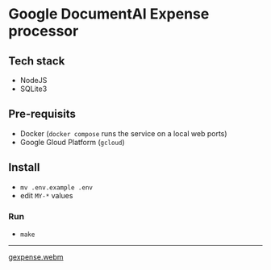 # Google DocumentAI Expense processor 

## Tech stack
- NodeJS
- SQLite3

## Pre-requisits
- Docker (`docker compose` runs the service on a local web ports)
- Google Gloud Platform (`gcloud`)
<!-- TODO: Explain processor & service account setup -->


## Install

- `mv .env.example .env`
- edit `MY-*` values


### Run 
- `make`

---

[gexpense.webm](https://github.com/shellcatt/gexpense/assets/1937010/24d2a776-60e6-43d8-83d6-0b5ef831493c)

<!-- (<a href="https://youtu.be/iMyxBJkGrq0" target="_blank">YouTube</a>) -->
